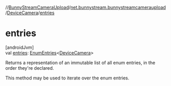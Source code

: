 //[BunnyStreamCameraUpload](../../../index.md)/[net.bunnystream.bunnystreamcameraupload](../index.md)/[DeviceCamera](index.md)/[entries](entries.md)

# entries

[androidJvm]\
val [entries](entries.md): [EnumEntries](https://kotlinlang.org/api/latest/jvm/stdlib/kotlin-stdlib/kotlin.enums/-enum-entries/index.html)&lt;[DeviceCamera](index.md)&gt;

Returns a representation of an immutable list of all enum entries, in the order they're declared.

This method may be used to iterate over the enum entries.
